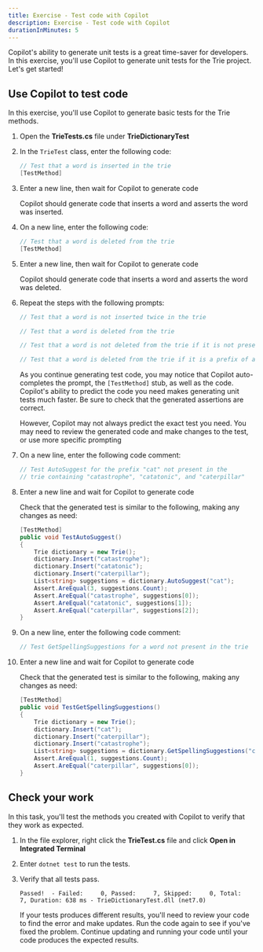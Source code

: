 ```yaml
---
title: Exercise - Test code with Copilot
description: Exercise - Test code with Copilot
durationInMinutes: 5
---
```


Copilot's ability to generate unit tests is a great time-saver for developers. In this exercise, you'll use Copilot to generate unit tests for the Trie project. Let's get started!

## Use Copilot to test code

In this exercise, you'll use Copilot to generate basic tests for the Trie methods.

1. Open the **TrieTests.cs** file under **TrieDictionaryTest**

1. In the `TrieTest` class, enter the following code:

    ```c#
    // Test that a word is inserted in the trie
    [TestMethod]
    ```

1. Enter a new line, then wait for Copilot to generate code

    Copilot should generate code that inserts a word and asserts the word was inserted.

1. On a new line, enter the following code:

    ```c#
    // Test that a word is deleted from the trie
    [TestMethod]
    ```

1. Enter a new line, then wait for Copilot to generate code

    Copilot should generate code that inserts a word and asserts the word was deleted.

1. Repeat the steps with the following prompts:

    ```c#
    // Test that a word is not inserted twice in the trie

    // Test that a word is deleted from the trie
    
    // Test that a word is not deleted from the trie if it is not present

    // Test that a word is deleted from the trie if it is a prefix of another word
    ```

    As you continue generating test code, you may notice that Copilot auto-completes the prompt, the `[TestMethod]` stub, as well as the code. Copilot's ability to predict the code you need makes generating unit tests much faster. Be sure to check that the generated assertions are correct.

    However, Copilot may not always predict the exact test you need. You may need to review the generated code and make changes to the test, or use more specific prompting

1. On a new line, enter the following code comment:

    ```c#
    // Test AutoSuggest for the prefix "cat" not present in the 
    // trie containing "catastrophe", "catatonic", and "caterpillar"
    ```

1. Enter a new line and wait for Copilot to generate code

    Check that the generated test is similar to the following, making any changes as need:

    ```c#
    [TestMethod]
    public void TestAutoSuggest()
    {
        Trie dictionary = new Trie();
        dictionary.Insert("catastrophe");
        dictionary.Insert("catatonic");
        dictionary.Insert("caterpillar");
        List<string> suggestions = dictionary.AutoSuggest("cat");
        Assert.AreEqual(3, suggestions.Count);
        Assert.AreEqual("catastrophe", suggestions[0]);
        Assert.AreEqual("catatonic", suggestions[1]);
        Assert.AreEqual("caterpillar", suggestions[2]);
    }
    ```

1. On a new line, enter the following code comment:

    ```c#
    // Test GetSpellingSuggestions for a word not present in the trie
    ```

1. Enter a new line and wait for Copilot to generate code

    Check that the generated test is similar to the following, making any changes as need:

    ```c#
    [TestMethod]
    public void TestGetSpellingSuggestions()
    {
        Trie dictionary = new Trie();
        dictionary.Insert("cat");
        dictionary.Insert("caterpillar");
        dictionary.Insert("catastrophe");
        List<string> suggestions = dictionary.GetSpellingSuggestions("caterpiller");
        Assert.AreEqual(1, suggestions.Count);
        Assert.AreEqual("caterpillar", suggestions[0]);
    }
    ```

## Check your work

In this task, you'll test the methods you created with Copilot to verify that they work as expected.

1. In the file explorer, right click the **TrieTest.cs** file and click **Open in Integrated Terminal**

1. Enter ```dotnet test``` to run the tests.

1. Verify that all tests pass.

    ```Output
    Passed!  - Failed:     0, Passed:     7, Skipped:     0, Total:     7, Duration: 638 ms - TrieDictionaryTest.dll (net7.0)
    ```

    If your tests produces different results, you'll need to review your code to find the error and make updates. Run the code again to see if you've fixed the problem. Continue updating and running your code until your code produces the expected results.